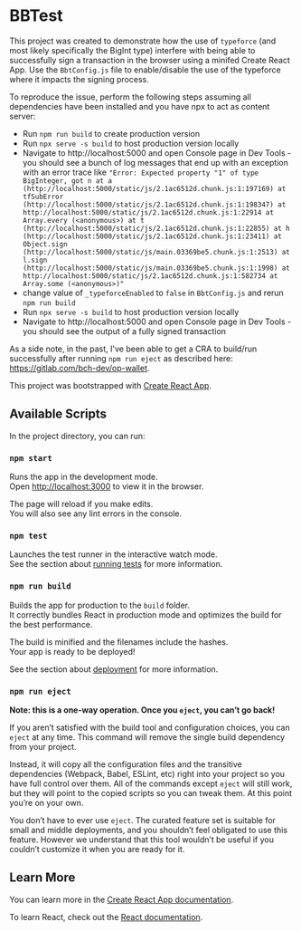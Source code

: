 # BBTest

This project was created to demonstrate how the use of `typeforce` (and most likely specifically the BigInt type) interfere with being able to successfully sign a transaction in the browser using a minifed Create React App. Use the `BbtConfig.js` file to enable/disable the use of the typeforce where it impacts the signing process.

To reproduce the issue, perform the following steps assuming all dependencies have been installed and you have npx to act as content server:
* Run `npm run build` to create production version
* Run `npx serve -s build` to host production version locally
* Navigate to http://localhost:5000 and open Console page in Dev Tools - you should see a bunch of log messages that end up with an exception with an error trace like `"Error: Expected property "1" of type BigInteger, got n
    at a (http://localhost:5000/static/js/2.1ac6512d.chunk.js:1:197169)
    at tfSubError (http://localhost:5000/static/js/2.1ac6512d.chunk.js:1:198347)
    at http://localhost:5000/static/js/2.1ac6512d.chunk.js:1:22914
    at Array.every (<anonymous>)
    at t (http://localhost:5000/static/js/2.1ac6512d.chunk.js:1:22855)
    at h (http://localhost:5000/static/js/2.1ac6512d.chunk.js:1:23411)
    at Object.sign (http://localhost:5000/static/js/main.03369be5.chunk.js:1:2513)
    at l.sign (http://localhost:5000/static/js/main.03369be5.chunk.js:1:1998)
    at http://localhost:5000/static/js/2.1ac6512d.chunk.js:1:582734
    at Array.some (<anonymous>)"`
* change value of `_typeforceEnabled` to `false` in `BbtConfig.js` and rerun `npm run build`
* Run `npx serve -s build` to host production version locally
* Navigate to http://localhost:5000 and open Console page in Dev Tools - you should see the output of a fully signed transaction

As a side note, in the past, I've been able to get a CRA to build/run successfully after running `npm run eject` as described here: https://gitlab.com/bch-dev/op-wallet.



This project was bootstrapped with [Create React App](https://github.com/facebook/create-react-app).

## Available Scripts

In the project directory, you can run:

### `npm start`

Runs the app in the development mode.<br />
Open [http://localhost:3000](http://localhost:3000) to view it in the browser.

The page will reload if you make edits.<br />
You will also see any lint errors in the console.

### `npm test`

Launches the test runner in the interactive watch mode.<br />
See the section about [running tests](https://facebook.github.io/create-react-app/docs/running-tests) for more information.

### `npm run build`

Builds the app for production to the `build` folder.<br />
It correctly bundles React in production mode and optimizes the build for the best performance.

The build is minified and the filenames include the hashes.<br />
Your app is ready to be deployed!

See the section about [deployment](https://facebook.github.io/create-react-app/docs/deployment) for more information.

### `npm run eject`

**Note: this is a one-way operation. Once you `eject`, you can’t go back!**

If you aren’t satisfied with the build tool and configuration choices, you can `eject` at any time. This command will remove the single build dependency from your project.

Instead, it will copy all the configuration files and the transitive dependencies (Webpack, Babel, ESLint, etc) right into your project so you have full control over them. All of the commands except `eject` will still work, but they will point to the copied scripts so you can tweak them. At this point you’re on your own.

You don’t have to ever use `eject`. The curated feature set is suitable for small and middle deployments, and you shouldn’t feel obligated to use this feature. However we understand that this tool wouldn’t be useful if you couldn’t customize it when you are ready for it.

## Learn More

You can learn more in the [Create React App documentation](https://facebook.github.io/create-react-app/docs/getting-started).

To learn React, check out the [React documentation](https://reactjs.org/).
